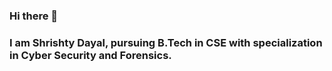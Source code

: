 ### Hi there 👋


### I am Shrishty Dayal, pursuing B.Tech in CSE with specialization in Cyber Security and Forensics.


